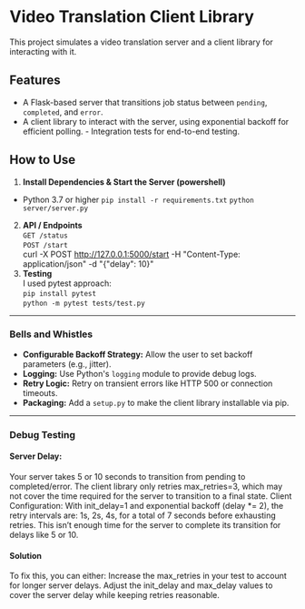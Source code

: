 # Video Translation Client Library 
This project simulates a video translation server and a client library for interacting with it. 
## Features <br>
- A Flask-based server that transitions job status between `pending`, `completed`, and `error`. 
- A client library to interact with the server, using exponential backoff for efficient polling. - Integration tests for end-to-end testing.


## How to Use 
1. **Install Dependencies & Start the Server (powershell)** 
- Python 3.7 or higher
```pip install -r requirements.txt```
```python server/server.py```

2. **API / Endpoints** <br>
```GET /status``` <br>
```POST /start``` <br>  curl -X POST http://127.0.0.1:5000/start -H "Content-Type: application/json" -d "{\"delay\": 10}"
3. **Testing**<br>
I used pytest approach: <br>
```pip install pytest``` <br>
```python -m pytest tests/test.py```<br>

--- 
### Bells and Whistles
- **Configurable Backoff Strategy:** Allow the user to set backoff parameters (e.g., jitter). 
- **Logging:** Use Python's `logging` module to provide debug logs. 
- **Retry Logic:** Retry on transient errors like HTTP 500 or connection timeouts. 
- **Packaging:** Add a `setup.py` to make the client library installable via pip. 
---
### Debug Testing
#### Server Delay:
Your server takes 5 or 10 seconds to transition from pending to completed/error.
The client library only retries max_retries=3, which may not cover the time required for the server to transition to a final state.
Client Configuration:
With init_delay=1 and exponential backoff (delay *= 2), the retry intervals are: 1s, 2s, 4s, for a total of 7 seconds before exhausting retries. This isn’t enough time for the server to complete its transition for delays like 5 or 10.
#### Solution
To fix this, you can either:
Increase the max_retries in your test to account for longer server delays.
Adjust the init_delay and max_delay values to cover the server delay while keeping retries reasonable.





